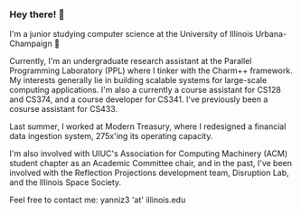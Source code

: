 ### Hey there! 👋
I'm a junior studying computer science at the University of Illinois Urbana-Champaign 🌽

Currently, I'm an undergraduate research assistant at the Parallel Programming Laboratory (PPL) where I tinker with the Charm++ framework. My interests generally lie in building scalable systems for large-scale computing applications. I'm also a currently a course assistant for CS128 and CS374, and a course developer for CS341. I've previously been a cosurse assistant for CS433.

Last summer, I worked at Modern Treasury, where I redesigned a financial data ingestion system, 275x'ing its operating capacity.

I'm also involved with UIUC's Association for Computing Machinery (ACM) student chapter as an Academic Committee chair, and in the past, I've been involved with the Reflection Projections development team, Disruption Lab, and the Illinois Space Society.

Feel free to contact me: yanniz3 'at' illinois.edu

